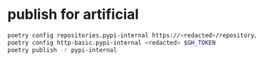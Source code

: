 # publish for artificial

```bash
poetry config repositories.pypi-internal https://<redacted>/repository/pypi-internal/
poetry config http-basic.pypi-internal <redacted> $GH_TOKEN
poetry publish -r pypi-internal
```
